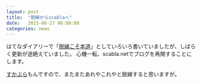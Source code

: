 ```yaml
---
layout: post
title:  "脱線からscablaへ"
date:   2015-06-27 06:00:00
categories: news
---
```

はてなダイアリーで「[脱線こそ本道](http://d.hatena.ne.jp/goking/)」としていろいろ書いていましたが、しばらく更新が途絶えていました。
心機一転、scabla.netでブログを再開することにします。

[すかぶら](http://www2t.biglobe.ne.jp/~cjfc/hanasi.htm)もんですので、またまたあれやこれやと脱線すると思いますが。
